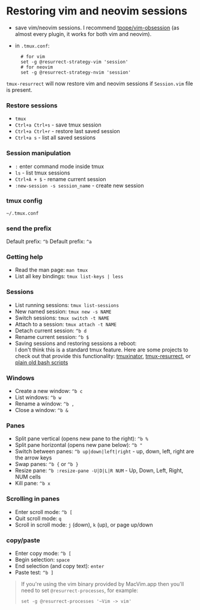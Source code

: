 # Restoring vim and neovim sessions

- save vim/neovim sessions. I recommend
  [tpope/vim-obsession](https://github.com/tpope/vim-obsession) (as almost every
  plugin, it works for both vim and neovim).
- in `.tmux.conf`:

        # for vim
        set -g @resurrect-strategy-vim 'session'
        # for neovim
        set -g @resurrect-strategy-nvim 'session'

`tmux-resurrect` will now restore vim and neovim sessions if `Session.vim` file
is present.

### Restore sessions
- `tmux`
- `Ctrl+a Ctrl+s` - save tmux session
- `Ctrl+a Ctrl+r` - restore last saved session
- `Ctrl+a s` - list all saved sessions

### Session manipulation
- `:` enter command mode inside tmux
- `ls` - list tmux sessions
- `Ctrl+A + $` - rename current session
- `:new-session -s session_name` - create new session 

### tmux config

`~/.tmux.conf`

### send the prefix

Default prefix: `^b`
Default prefix: `^a`

### Getting help

* Read the man page: `man tmux`
* List all key bindings: `tmux list-keys | less`

### Sessions

* List running sessions: `tmux list-sessions`
* New named session: `tmux new -s NAME`
* Switch sessions: `tmux switch -t NAME`
* Attach to a session: `tmux attach -t NAME`
* Detach current session: `^b d`
* Rename current session: `^b $`
* Saving sessions and restoring sessions a reboot:<br> I don't think this is a standard tmux feature. Here are some projects to check out that provide this functionality: [tmuxinator](https://github.com/tmuxinator/tmuxinator), [tmux-resurrect](https://github.com/tmux-plugins/tmux-resurrect), or [plain old bash scripts](http://pogidude.com/2014/bash-script-to-restore-tmux-session-after-reboot/)

### Windows

* Create a new window: `^b c`
* List windows: `^b w`
* Rename a window: `^b ,`
* Close a window: `^b &`

### Panes
* Split pane vertical (opens new pane to the right): `^b %`
* Split pane horizontal (opens new pane below): `^b "`
* Switch between panes: `^b up|down|left|right` - up, down, left, right are the arrow keys
* Swap panes: `^b {` or `^b }`
* Resize pane: `^b :resize-pane -U|D|L|R NUM` - Up, Down, Left, Right, NUM cells
* Kill pane: `^b x`

### Scrolling in panes
* Enter scroll mode: `^b [`
* Quit scroll mode: `q`
* Scroll in scroll mode: `j` (down), `k` (up), or page up/down

### copy/paste
* Enter copy mode: `^b [`
* Begin selection: `space`
* End selection (and copy text): `enter`
* Paste test: `^b ]`
> If you're using the vim binary provided by MacVim.app then you'll need to set `@resurrect-processes`, for example:
> ```
> set -g @resurrect-processes '~Vim -> vim'
> ```
